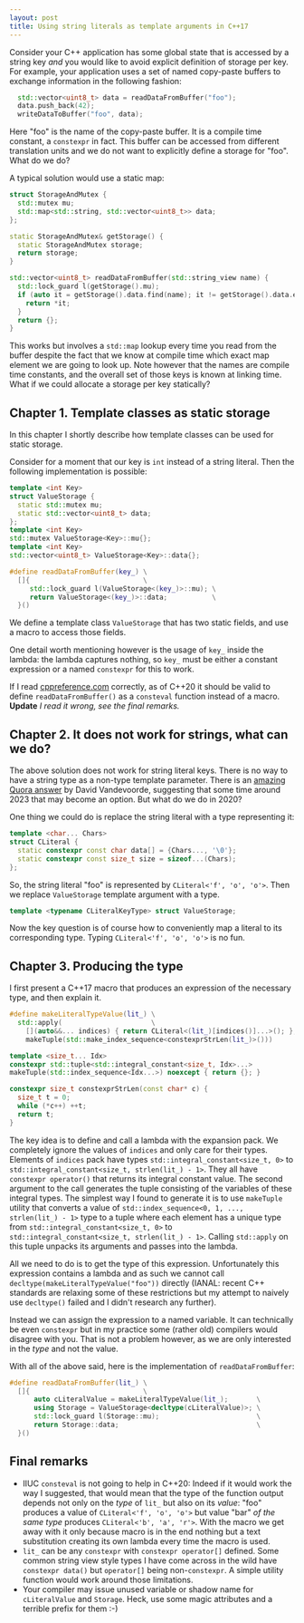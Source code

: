 ```yaml
---
layout: post
title: Using string literals as template arguments in C++17
---
```


Consider your C++ application has some global state that is accessed by a string key *and* you would like to avoid 
explicit definition of storage per key. For example, your application uses a set of named copy-paste buffers to exchange
information in the following fashion:

```c++
  std::vector<uint8_t> data = readDataFromBuffer("foo");
  data.push_back(42);
  writeDataToBuffer("foo", data);
```

Here "foo" is the name of the copy-paste buffer. It is a compile time constant, a `constexpr` in fact. This buffer can
be accessed from different translation units and we do not want to explicitly define a storage for "foo". What do we do?

A typical solution would use a static map:

```c++
struct StorageAndMutex {
  std::mutex mu;
  std::map<std::string, std::vector<uint8_t>> data;
};

static StorageAndMutex& getStorage() {
  static StorageAndMutex storage;
  return storage;
}

std::vector<uint8_t> readDataFromBuffer(std::string_view name) {
  std::lock_guard l(getStorage().mu);
  if (auto it = getStorage().data.find(name); it != getStorage().data.end()) {
    return *it;
  }
  return {};
}
```

This works but involves a `std::map` lookup every time you read from the buffer despite the fact that we know at
compile time which exact map element we are going to look up. Note however that the names are compile time constants, 
and the overall set of those keys is known at linking time. What if we could allocate a storage per key statically?

## Chapter 1. Template classes as static storage

In this chapter I shortly describe how template classes can be used for static storage.

Consider for a moment that our key is `int` instead of a string literal. Then the following implementation is possible:

```c++
template <int Key>
struct ValueStorage {
  static std::mutex mu;
  static std::vector<uint8_t> data;
};
template <int Key>
std::mutex ValueStorage<Key>::mu{};
template <int Key>
std::vector<uint8_t> ValueStorage<Key>::data{};

#define readDataFromBuffer(key_) \
  []{                            \
     std::lock_guard l(ValueStorage<(key_)>::mu); \
     return ValueStorage<(key_)>::data;           \
  }()
```

We define a template class `ValueStorage` that has two static fields, and use a macro to access those fields.

One detail worth mentioning however is the usage of `key_` inside the lambda: the lambda captures nothing,
so `key_` must be either a constant expression or a named `constexpr` for this to work.

If I read [cppreference.com](https://en.cppreference.com/w/cpp/language/consteval) correctly, as of C++20 
it should be valid to define `readDataFromBuffer()` as a `consteval` function instead of a macro.
**Update** *I read it wrong, see the final remarks.*

## Chapter 2. It does not work for strings, what can we do?

The above solution does not work for string literal keys. There is no way to have a string type as a non-type template
parameter. There is an [amazing Quora answer](https://www.quora.com/How-do-you-pass-a-string-literal-as-a-parameter-to-a-C-template-class) by David Vandevoorde,
suggesting that some time around 2023 that may become an option. But what do we do in 2020?

One thing we could do is replace the string literal with a type representing it:

```c++
template <char... Chars>
struct CLiteral {
  static constexpr const char data[] = {Chars..., '\0'};
  static constexpr const size_t size = sizeof...(Chars);
};
```

So, the string literal "foo" is represented by `CLiteral<'f', 'o', 'o'>`. Then we replace `ValueStorage` template argument with a type.

```c++
template <typename CLiteralKeyType> struct ValueStorage;
```

Now the key question is of course how to conveniently map a literal to its corresponding type. Typing `CLiteral<'f', 'o', 'o'>` is no fun.

## Chapter 3. Producing the type

I first present a C++17 macro that produces an expression of the necessary type, and then explain it.

```c++
#define makeLiteralTypeValue(lit_) \
  std::apply(                      \
    [](auto&&... indices) { return CLiteral<(lit_)[indices()]...>(); }, \
    makeTuple(std::make_index_sequence<constexprStrLen(lit_)>()))

template <size_t... Idx>
constexpr std::tuple<std::integral_constant<size_t, Idx>...> 
makeTuple(std::index_sequence<Idx...>) noexcept { return {}; }

constexpr size_t constexprStrLen(const char* c) {
  size_t t = 0;
  while (*c++) ++t;
  return t;
}
```
    
The key idea is to define and call a lambda with the expansion pack. We completely ignore the values of `indices`
and only care for their types. Elements of `indices` pack have types `std::integral_constant<size_t, 0>` to
`std::integral_constant<size_t, strlen(lit_) - 1>`. They all have `constexpr operator()` that returns its integral
constant value. The second argument to the call generates the tuple consisting of the variables of these integral types.
The simplest way I found to generate it is to use `makeTuple` utility that converts a value of 
`std::index_sequence<0, 1, ..., strlen(lit_) - 1>` type to a tuple where each element has a unique
type from `std::integral_constant<size_t, 0>` to `std::integral_constant<size_t, strlen(lit_) - 1>`. Calling
`std::apply` on this tuple unpacks its arguments and passes into the lambda.

All we need to do is to get the type of this expression. Unfortunately this expression contains a lambda and
as such we cannot call `decltype(makeLiteralTypeValue("foo"))` directly (IANAL: recent C++ standards are relaxing 
some of these restrictions but my attempt to naively use `decltype()` failed and I didn't research any further).

Instead we can assign the expression to a named variable. It can technically be even `constexpr` but in my practice
some (rather old) compilers would disagree with you. That is not a problem however, as we are only interested
in the *type* and not the value.

With all of the above said, here is the implementation of `readDataFromBuffer`:

```c++
#define readDataFromBuffer(lit_) \
  []{                            \
      auto cLiteralValue = makeLiteralTypeValue(lit_);       \
      using Storage = ValueStorage<decltype(cLiteralValue)>; \
      std::lock_guard l(Storage::mu);                        \
      return Storage::data;                                  \
  }()
```

## Final remarks

- IIUC `consteval` is not going to help in C++20: Indeed if it would work the way I suggested, that would mean
  that the type of the function output depends not only on the *type* of `lit_` but also on its *value*:
  "foo" produces a value of `CLiteral<'f', 'o', 'o'>` but value "bar" *of the same type* produces `CLiteral<'b', 'a', 'r'>`.
  With the macro we get away with it only because macro is in the end nothing but a text substitution creating its own
  lambda every time the macro is used.
- `lit_` can be any `constexpr` with `constexpr operator[]` defined. Some common string view style types I have
  come across in the wild have `constexpr data()` but `operator[]` being non-`constexpr`. A simple utility function
  would work around those limitations.
- Your compiler may issue unused variable or shadow name for `cLiteralValue` and `Storage`. Heck, use some magic 
  attributes and a terrible prefix for them :-)
